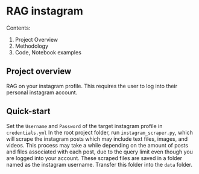 # RAG instagram 

Contents:
1. Project Overview
2. Methodology
3. Code, Notebook examples

## Project overview
RAG on your instagram profile. This requires the user to log into their personal instagram account.  

## Quick-start
Set the `Username` and `Password` of the target instagram profile in `credentials.yml`
In the root project folder, run `instagram_scraper.py`, which will scrape the instagram posts which may include text files, images, and videos. This process may take a while depending on the amount of posts and files associated with each post, due to the query limit even though you are logged into your account. 
These scraped files are saved in a folder named as the instagram username. Transfer this folder into the `data` folder. 



